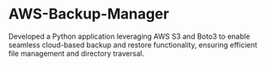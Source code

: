 # AWS-Backup-Manager
Developed a Python application leveraging AWS S3 and Boto3 to enable seamless cloud-based backup and restore functionality, ensuring efficient file management and directory traversal.
